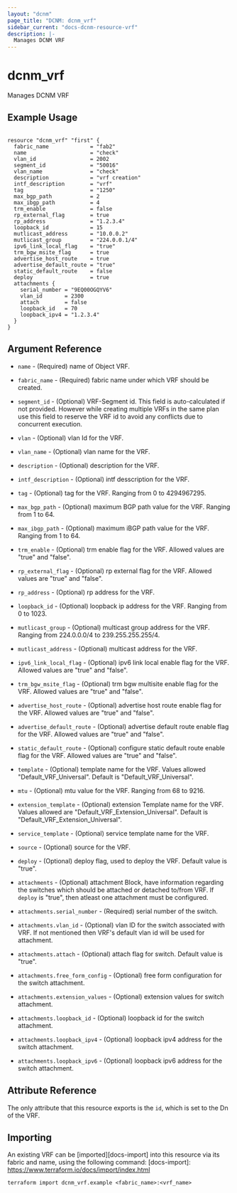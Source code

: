 ```yaml
---
layout: "dcnm"
page_title: "DCNM: dcnm_vrf"
sidebar_current: "docs-dcnm-resource-vrf"
description: |-
  Manages DCNM VRF
---
```


# dcnm_vrf #
Manages DCNM VRF

## Example Usage ##

```hcl

resource "dcnm_vrf" "first" {
  fabric_name             = "fab2"
  name                    = "check"
  vlan_id                 = 2002
  segment_id              = "50016"
  vlan_name               = "check"
  description             = "vrf creation"
  intf_description        = "vrf"
  tag                     = "1250"
  max_bgp_path            = 2
  max_ibgp_path           = 4
  trm_enable              = false
  rp_external_flag        = true
  rp_address              = "1.2.3.4"
  loopback_id             = 15
  mutlicast_address       = "10.0.0.2"
  mutlicast_group         = "224.0.0.1/4"
  ipv6_link_local_flag    = "true"
  trm_bgw_msite_flag      = true
  advertise_host_route    = true
  advertise_default_route = "true"
  static_default_route    = false
  deploy                  = true
  attachments {
    serial_number = "9EQ00OGQYV6"
    vlan_id       = 2300
    attach        = false
    loopback_id   = 70
    loopback_ipv4 = "1.2.3.4"
  }
}

```


## Argument Reference ##

* `name` - (Required) name of Object VRF.
* `fabric_name` - (Required) fabric name under which VRF should be created.
* `segment_id` - (Optional) VRF-Segment id. This field is auto-calculated if not provided. However while creating multiple VRFs in the same plan use this field to reserve the VRF id to avoid any conflicts due to concurrent execution. 
* `vlan` - (Optional) vlan Id for the VRF.
* `vlan_name` - (Optional) vlan name for the VRF.
* `description` - (Optional) description for the VRF.
* `intf_description` - (Optional) intf desscription for the VRF.
* `tag` - (Optional) tag for the VRF. Ranging from 0 to 4294967295.
* `max_bgp_path` - (Optional) maximum BGP path value for the VRF. Ranging from 1 to 64.
* `max_ibgp_path` - (Optional) maximum iBGP path value for the VRF. Ranging from 1 to 64.
* `trm_enable` - (Optional) trm enable flag for the VRF. Allowed values are "true" and "false".
* `rp_external_flag` - (Optional) rp external flag for the VRF. Allowed values are "true" and "false".
* `rp_address` - (Optional) rp address for the VRF.
* `loopback_id` - (Optional) loopback ip address for the VRF. Ranging from 0 to 1023.
* `mutlicast_group` - (Optional) multicast group address for the VRF. Ranging from 224.0.0.0/4 to 239.255.255.255/4.
* `mutlicast_address` - (Optional) multicast address for the VRF.
* `ipv6_link_local_flag` - (Optional) ipv6 link local enable flag for the VRF. Allowed values are "true" and "false".
* `trm_bgw_msite_flag` - (Optional) trm bgw multisite enable flag for the VRF. Allowed values are "true" and "false".
* `advertise_host_route` - (Optional) advertise host route enable flag for the VRF. Allowed values are "true" and "false".
* `advertise_default_route` - (Optional) advertise default route enable flag for the VRF. Allowed values are "true" and "false".
* `static_default_route` - (Optional) configure static default route enable flag for the VRF. Allowed values are "true" and "false".
* `template` - (Optional) template name for the VRF. Values allowed "Default_VRF_Universal". Default is "Default_VRF_Universal".
* `mtu` - (Optional) mtu value for the VRF. Ranging from 68 to 9216.
* `extension_template` - (Optional) extension Template name for the VRF. Values allowed are "Default_VRF_Extension_Universal". Default is "Default_VRF_Extension_Universal".
* `service_template` - (Optional) service template name for the VRF.
* `source` - (Optional) source for the VRF.

* `deploy` - (Optional) deploy flag, used to deploy the VRF. Default value is "true".

* `attachments` - (Optional) attachment Block, have information regarding the switches which should be attached or detached to/from VRF. If `deploy` is "true", then atleast one attachment must be configured.
* `attachments.serial_number` - (Required) serial number of the switch.
* `attachments.vlan_id` - (Optional) vlan ID for the switch associated with VRF. If not mentioned then VRF's default vlan id will be used for attachment.
* `attachments.attach` - (Optional) attach flag for switch. Default value is "true".
* `attachments.free_form_config` - (Optional) free form configuration for the switch attachment.
* `attachments.extension_values` - (Optional) extension values for switch attachment.
* `attachments.loopback_id` - (Optional) loopback id for the switch attachment.
* `attachments.loopback_ipv4` - (Optional) loopback ipv4 address for the switch attachment.
* `attachments.loopback_ipv6` - (Optional) loopback ipv6 address for the switch attachment. 


## Attribute Reference

The only attribute that this resource exports is the `id`, which is set to the
Dn of the VRF.

## Importing ##

An existing VRF can be [imported][docs-import] into this resource via its fabric and name, using the following command:
[docs-import]: https://www.terraform.io/docs/import/index.html


```
terraform import dcnm_vrf.example <fabric_name>:<vrf_name>
```
